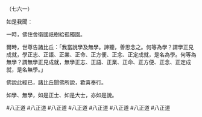 （七六一）

如是我聞：

一時，佛住舍衛國祇樹給孤獨園。

爾時，世尊告諸比丘：「我當說學及無學。諦聽，善思念之。何等為學？謂學正見成就，學正志、正語、正業、正命、正方便、正念、正定成就，是名為學。何等為無學？謂無學正見成就，無學正志、正語、正業、正命、正方便、正念、正定成就，是名無學。」

佛說此經已，諸比丘聞佛所說，歡喜奉行。

如學、無學，如是正士、如是大士，亦如是說。



#八正道
#八正道
#八正道
#八正道
#八正道
#八正道
#八正道
#八正道
